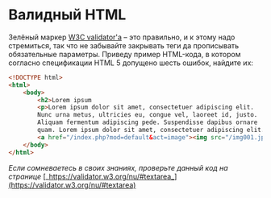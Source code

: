 # Валидный HTML

Зелёный маркер [W3C validator'а](https://validator.w3.org/) – это правильно, и к этому надо стремиться, так что не забывайте закрывать теги да прописывать обязательные параметры. Приведу пример HTML-кода, в котором согласно спецификации HTML 5 допущено шесть ошибок, найдите их:

```html
<!DOCTYPE html>
<html>
    <body>
        <h2>Lorem ipsum
        <p>Lorem ipsum dolor sit amet, consectetuer adipiscing elit.
        Nunc urna metus, ultricies eu, congue vel, laoreet id, justo.
        Aliquam fermentum adipiscing pede. Suspendisse dapibus ornare
        quam. Lorem ipsum dolor sit amet, consectetuer adipiscing elit.<p>
        <a href="/index.php?mod=default&act=image"><img src="/img001.jpg"></a>
    </body>
</html>
```

_Если сомневаетесь в своих знаниях, проверьте данный код на странице_ [_https://validator.w3.org/nu/#textarea_](https://validator.w3.org/nu/#textarea)

